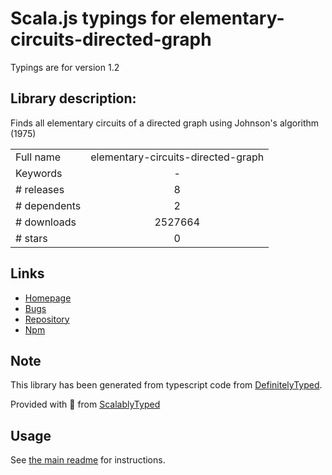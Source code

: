 
# Scala.js typings for elementary-circuits-directed-graph

Typings are for version 1.2

## Library description:
Finds all elementary circuits of a directed graph using Johnson's algorithm (1975)

|                    |                 |
| ------------------ | :-------------: |
| Full name          | elementary-circuits-directed-graph |
| Keywords           | - |
| # releases         | 8 |
| # dependents       | 2 |
| # downloads        | 2527664 |
| # stars            | 0 |

## Links
- [Homepage](https://github.com/antoinerg/elementary-circuits-directed-graph#readme)
- [Bugs](https://github.com/antoinerg/elementary-circuits-directed-graph/issues)
- [Repository](https://github.com/antoinerg/elementary-circuits-directed-graph)
- [Npm](https://www.npmjs.com/package/elementary-circuits-directed-graph)
    


## Note
This library has been generated from typescript code from [DefinitelyTyped](https://definitelytyped.org).

Provided with :purple_heart: from [ScalablyTyped](https://github.com/oyvindberg/ScalablyTyped)

## Usage
See [the main readme](../../readme.md) for instructions.


